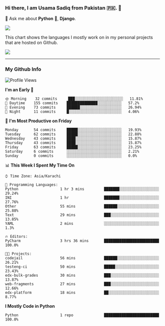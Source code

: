 ### Hi there, I am Usama Sadiq from Pakistan 🇵🇰. 👋

💬 Ask me about **Python** 🐍, **Django**. <!-- , Testing, Docker, Jenkins Automation, -->

<!--  
🗣 I love to talk about
  - Automating day-to-day stuff using Python
  - **Urdu Literature** 📚, **Anime** 💻, **Manga** 📜, **Light Novels** 📜, **Comics** 📱.  
-->

<img align="center" src="https://github-readme-stats.vercel.app/api?username=UsamaSadiq&custom_title=My Stats&show_icons=true&theme=dark&count_private=true&include_all_commits=true" />

This chart shows the languages I mostly work on in my personal projects that are hosted on Github.

<img align="center" src="https://github-readme-stats.vercel.app/api/top-langs/?username=UsamaSadiq&langs_count=10&layout=compact" />

--- 
### My Github Info
<!--START_SECTION:waka-->
![Profile Views](http://img.shields.io/badge/Profile%20Views-0-blue)

**I'm an Early 🐤** 

```text
🌞 Morning    32 commits     ███░░░░░░░░░░░░░░░░░░░░░░   11.81% 
🌆 Daytime    155 commits    ██████████████░░░░░░░░░░░   57.2% 
🌃 Evening    73 commits     ██████░░░░░░░░░░░░░░░░░░░   26.94% 
🌙 Night      11 commits     █░░░░░░░░░░░░░░░░░░░░░░░░   4.06%

```
📅 **I'm Most Productive on Friday** 

```text
Monday       54 commits     █████░░░░░░░░░░░░░░░░░░░░   19.93% 
Tuesday      62 commits     █████░░░░░░░░░░░░░░░░░░░░   22.88% 
Wednesday    43 commits     ████░░░░░░░░░░░░░░░░░░░░░   15.87% 
Thursday     43 commits     ████░░░░░░░░░░░░░░░░░░░░░   15.87% 
Friday       63 commits     █████░░░░░░░░░░░░░░░░░░░░   23.25% 
Saturday     6 commits      ░░░░░░░░░░░░░░░░░░░░░░░░░   2.21% 
Sunday       0 commits      ░░░░░░░░░░░░░░░░░░░░░░░░░   0.0%

```


📊 **This Week I Spent My Time On** 

```text
⌚︎ Time Zone: Asia/Karachi

💬 Programming Languages: 
Python                   1 hr 3 mins         ███████░░░░░░░░░░░░░░░░░░   29.24% 
INI                      1 hr                ███████░░░░░░░░░░░░░░░░░░   27.76% 
Other                    55 mins             ██████░░░░░░░░░░░░░░░░░░░   25.88% 
Text                     29 mins             ███░░░░░░░░░░░░░░░░░░░░░░   13.85% 
YAML                     2 mins              ░░░░░░░░░░░░░░░░░░░░░░░░░   1.3%

🔥 Editors: 
PyCharm                  3 hrs 36 mins       █████████████████████████   100.0%

🐱‍💻 Projects: 
codejail                 56 mins             ██████░░░░░░░░░░░░░░░░░░░   26.21% 
testeng-ci               50 mins             █████░░░░░░░░░░░░░░░░░░░░   23.43% 
edx-bulk-grades          30 mins             ███░░░░░░░░░░░░░░░░░░░░░░   13.87% 
web-fragments            27 mins             ███░░░░░░░░░░░░░░░░░░░░░░   12.66% 
edx-platform             18 mins             ██░░░░░░░░░░░░░░░░░░░░░░░   8.77%

```

**I Mostly Code in Python** 

```text
Python                   1 repo              █████████████████████████   100.0%

```



<!--END_SECTION:waka-->
<!--
**UsamaSadiq/UsamaSadiq** is a ✨ _special_ ✨ repository because its `README.md` (this file) appears on your GitHub profile.

Here are some ideas to get you started:

- 🔭 I’m currently working on ...
- 🌱 I’m currently learning ...
- 👯 I’m looking to collaborate on ...
- 🤔 I’m looking for help with ...
- 📫 How to reach me: ...
- 😄 Pronouns: ...
- ⚡ Fun fact: ...
-->
